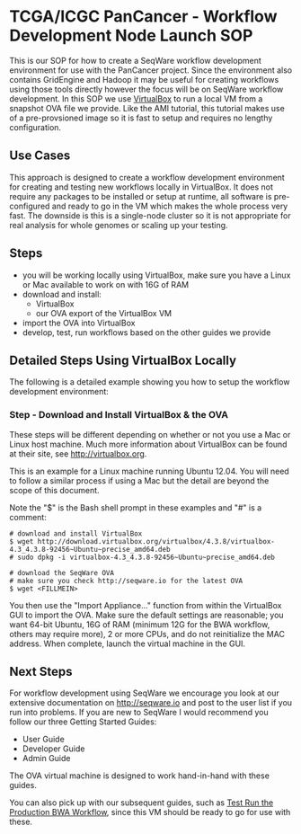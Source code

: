 # TCGA/ICGC PanCancer - Workflow Development Node Launch SOP

This is our SOP for how to create a SeqWare workflow development environment
for use with the PanCancer project. Since the environment also contains
GridEngine and Hadoop it may be useful for creating workflows using those tools
directly however the focus will be on SeqWare workflow development. In this SOP we use
[VirtualBox](https://www.virtualbox.org/) to run a local VM from a snapshot OVA
file we provide.  Like the AMI tutorial, this tutorial makes use of a pre-provsioned
image so it is fast to setup and requires no lengthy configuration.

## Use Cases

This approach is designed to create a workflow
development environment for creating and testing new workflows locally in
VirtualBox. It does not require any packages to be installed or setup at runtime, all software
is pre-configured and ready to go in the VM which makes the whole process very fast.
The downside is this is a single-node cluster so it is not appropriate for real
analysis for whole genomes or scaling up your testing.

## Steps

* you will be working locally using VirtualBox, make sure you have a Linux or Mac available to work on with 16G of RAM
* download and install:
    * VirtualBox
    * our OVA export of the VirtualBox VM
* import the OVA into VirtualBox
* develop, test, run workflows based on the other guides we provide

## Detailed Steps Using VirtualBox Locally

The following is a detailed example showing you how to setup the workflow development environment:

### Step - Download and Install VirtualBox & the OVA

These steps will be different depending on whether or not you use a Mac or
Linux host machine.  Much more information about VirtualBox can be found
at their site, see http://virtualbox.org.

This is an example for a Linux machine running Ubuntu 12.04. You will need to
follow a similar process if using a Mac but the detail are beyond the scope of
this document.

Note the "$" is the Bash shell prompt in these examples and "#" is a comment:

    # download and install VirtualBox
    $ wget http://download.virtualbox.org/virtualbox/4.3.8/virtualbox-4.3_4.3.8-92456~Ubuntu~precise_amd64.deb
    # sudo dpkg -i virtualbox-4.3_4.3.8-92456~Ubuntu~precise_amd64.deb

    # download the SeqWare OVA
    # make sure you check http://seqware.io for the latest OVA
    $ wget <FILLMEIN>

You then use the "Import Appliance..." function from within the VirtualBox GUI
to import the OVA.  Make sure the default settings are reasonable; you want 64-bit Ubuntu,
16G of RAM (minimum 12G for the BWA workflow, others may require more), 2 or more CPUs,
and do not reinitialize the MAC address.
When complete, launch the virtual machine in the GUI.

## Next Steps

For workflow development using SeqWare we encourage you look at our extensive
documentation on http://seqware.io and post to the user list if you run into
problems.  If you are new to SeqWare I would recommend you follow our three
Getting Started Guides:

* User Guide
* Developer Guide
* Admin Guide

The OVA virtual machine is designed to work hand-in-hand with these guides.

You can also pick up with our subsequent guides, such as [Test Run the Production BWA Workflow](run_bwa.md), since this VM should be ready to go for use with these.
